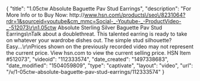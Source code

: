 {
    "title": "1.05ctw Absolute Baguette Pav Stud Earrings",
    "description": "For More Info or to Buy Now: http:\/\/www.hsn.com\/products\/seo\/8231064?rdr=1&sourceid=youtube&cm_mmc=Social-_-Youtube-_-ProductVideo-_-512073\r\n1.05ctw Absolute Sterling Silver Baguette Pav Stud Earrings\nTalk about a doublethreat. This talented earring is ready to take on whatever your wardrobe dishes out. The simple stud silhouette? Easy...\r\nPrices shown on the previously recorded video may not represent the current price.  View hsn.com to view the current selling price. HSN Item #512073",
    "videoid": "112333574",
    "date_created": "1497338683",
    "date_modified": "1504059809",
    "type": "captivate",
    "layout": "video",
    "url": "\/v\/1-05ctw-absolute-baguette-pav-stud-earrings\/112333574"
}